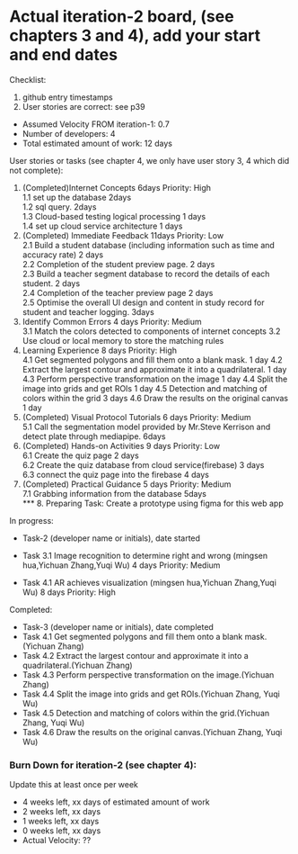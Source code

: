 # Actual iteration-2 board, (see chapters 3 and 4), add your start and end dates 

Checklist: 
1. github entry timestamps
2. User stories are correct: see p39

* Assumed Velocity FROM iteration-1: 0.7 
* Number of developers: 4
* Total estimated amount of work: 12 days

User stories or tasks (see chapter 4, we only have user story 3, 4 which did not complete):
1. (Completed)Internet Concepts  6days Priority: High  
   1.1 set up the database 2days  
   1.2 sql query. 2days  
   1.3 Cloud-based testing logical processing 1 days    
   1.4 set up cloud service architecture 1 days
2. (Completed) Immediate Feedback  11days Priority: Low  
   2.1 Build a student database (including information such as time and accuracy rate) 2 days  
   2.2 Completion of the student preview page. 2 days  
   2.3 Build a teacher segment database to record the details of each student.  2 days  
   2.4 Completion of the teacher preview page 2 days  
   2.5 Optimise the overall UI design and content in study record for student and teacher logging. 3days
3. Identify Common Errors  4 days Priority: Medium  
   3.1 Match the colors detected to components of internet concepts
   3.2 Use cloud or local memory to store the matching rules
4. Learning Experience 8 days Priority: High  
   4.1 Get segmented polygons and fill them onto a blank mask.  1 day
   4.2 Extract the largest contour and approximate it into a quadrilateral.  1 day
   4.3 Perform perspective transformation on the image  1 day
   4.4 Split the image into grids and get ROIs  1 day
   4.5 Detection and matching of colors within the grid  3 days
   4.6 Draw the results on the original canvas  1 day
6. (Completed) Visual Protocol Tutorials 6 days Priority: Medium  
   5.1 Call the segmentation model provided by Mr.Steve Kerrison and detect plate through mediapipe.  6days
7. (Completed) Hands-on Activities 9 days Priority: Low        
   6.1 Create the quiz page 2 days  
   6.2 Create the quiz database from cloud service(firebase) 3 days  
   6.3 connect the quiz page into the firebase 4 days
8. (Completed) Practical Guidance 5 days Priority: Medium    
   7.1 Grabbing information from the database 5days    
   *** 8. Preparing Task: Create a prototype using figma for this web app

In progress:
* Task-2 (developer name or initials), date started

* Task 3.1 Image recognition to determine right and wrong (mingsen hua,Yichuan Zhang,Yuqi Wu) 4 days Priority: Medium
* Task 4.1 AR achieves visualization (mingsen hua,Yichuan Zhang,Yuqi Wu) 8 days Priority: High

Completed:
* Task-3 (developer name or initials), date completed
* Task 4.1 Get segmented polygons and fill them onto a blank mask.(Yichuan Zhang)
* Task 4.2 Extract the largest contour and approximate it into a quadrilateral.(Yichuan Zhang)
* Task 4.3 Perform perspective transformation on the image.(Yichuan Zhang)
* Task 4.4 Split the image into grids and get ROIs.(Yichuan Zhang, Yuqi Wu)
* Task 4.5 Detection and matching of colors within the grid.(Yichuan Zhang, Yuqi Wu)
* Task 4.6 Draw the results on the original canvas.(Yichuan Zhang, Yuqi Wu)


### Burn Down for iteration-2 (see chapter 4):
Update this at least once per week
* 4 weeks left, xx days of estimated amount of work 
* 2 weeks left, xx days
* 1 weeks left, xx days
* 0 weeks left, xx days
* Actual Velocity: ?? 
